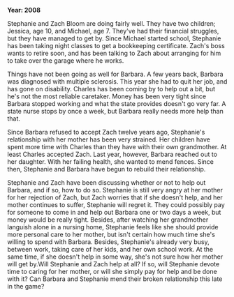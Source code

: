 **Year: 2008**

Stephanie and Zach Bloom are doing fairly well. They have two children; Jessica, age 10, and Michael, age 7. They've had their financial struggles, but they have managed to get by. Since Michael started school, Stephanie has been taking night classes to get a bookkeeping certificate. Zach's boss wants to retire soon, and has been talking to Zach about arranging for him to take over the garage where he works.

Things have not been going as well for Barbara. A few years back, Barbara was diagnosed with multiple sclerosis. This year she had to quit her job, and has gone on disability. Charles has been coming by to help out a bit, but he's not the most reliable caretaker. Money has been very tight since Barbara stopped working and what the state provides doesn't go very far. A state nurse stops by once a week, but Barbara really needs more help than that.

Since Barbara refused to accept Zach twelve years ago, Stephanie's relationship with her mother has been very strained. Her children have spent more time with Charles than they have with their own grandmother. At least Charles accepted Zach. Last year, however, Barbara reached out to her daughter. With her failing health, she wanted to mend fences. Since then, Stephanie and Barbara have begun to rebuild their relationship.

Stephanie and Zach have been discussing whether or not to help out Barbara, and if so, how to do so. Stephanie is still very angry at her mother for her rejection of Zach, but Zach worries that if she doesn't help, and her mother continues to suffer, Stephanie will regret it. They could possibly pay for someone to come in and help out Barbara one or two days a week, but money would be really tight. Besides, after watching her grandmother languish alone in a nursing home, Stephanie feels like she should provide more personal care to her mother, but isn't certain how much time she's willing to spend with Barbara. Besides, Stephanie's already very busy, between work, taking care of her kids, and her own school work. At the same time, if she doesn't help in some way, she's not sure how her mother will get by.Will Stephanie and Zach help at all? If so, will Stephanie devote time to caring for her mother, or will she simply pay for help and be done with it? Can Barbara and Stephanie mend their broken relationship this late in the game?

